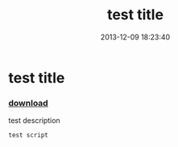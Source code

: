 ﻿---
pid:            4681
parent:         0
children:       
poster:         Adam Bertram
title:          test title
date:           2013-12-09 18:23:40
description:    test description
format:         posh
---

# test title

### [download](4681.ps1)  

test description

```posh
test script

```
